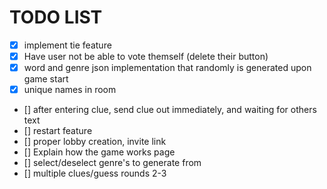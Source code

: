 # TODO LIST
- [x] implement tie feature
- [x] Have user not be able to vote themself (delete their button)
- [x] word and genre json implementation that randomly is generated upon game start
- [x] unique names in room
- [] after entering clue, send clue out immediately, and waiting for others text
- [] restart feature
- [] proper lobby creation, invite link
- [] Explain how the game works page
- [] select/deselect genre's to generate from
- [] multiple clues/guess rounds 2-3